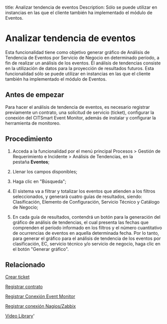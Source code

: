 title: Analizar tendencia de eventos
Description: Sólo se puede utilizar en instancias en las que el cliente también ha implementado el módulo de Eventos. 
# Analizar tendencia de eventos

Esta funcionalidad tiene como objetivo generar gráfico de Análisis de Tendencia de Eventos por Servicio de Negocio en determinado período, a fin de realizar un análisis de los eventos. El análisis de tendencias consiste en la utilización de datos para la proyección de resultados futuros.
Esta funcionalidad sólo se puede utilizar en instancias en las que el cliente también ha implementado el módulo de Eventos.

Antes de empezar
----------------

Para hacer el análisis de tendencia de eventos, es necesario registrar
previamente un contrato, una solicitud de servicio (ticket), configurar la
conexión del CITSmart Event Monitor, además de instalar y configurar la
herramienta de monitoreo.

Procedimiento
-------------

1.  Acceda a la funcionalidad por el menú principal Procesos \> Gestión de
    Requerimiento e Incidente \> Análisis de Tendencias, en la
    pestaña **Eventos**;

2.  Llenar los campos disponibles;

3.  Haga clic en "Búsqueda";

4.  El sistema va a filtrar y totalizar los eventos que atienden a los filtros
    seleccionados, y generará cuatro guías de resultados, siendo: Clasificación,
    Elemento de Configuración, Servicio Técnico y Catálogo de Negocio;

5.  En cada guía de resultados, contendrá un botón para la generación del
    gráfico de análisis de tendencias, el cual presenta las fechas que
    comprenden el período informado en los filtros y el número cuantitativo de
    ocurrencias de eventos en aquella determinada fecha. Por lo tanto, para
    generar el gráfico para el análisis de tendencia de los eventos por
    clasificación, EC, servicio técnico y/o servicio de negocio, haga clic en el
    botón "Generar gráfico".

Relacionado
-----------

[Crear ticket](/es-es/citsmart-platform-9/processes/tickets/use/create-ticket.html)

[Registrar contrato](/es-es/citsmart-platform-9/additional-features/contract-management/use/register-contract.html)

[Registrar Conexión Event Monitor](/es-es/citsmart-platform-9/processes/event/configuration/register-event-monitor-connection.html)

[Registrar conexión Nagios/Zabbix](/es-es/citsmart-platform-9/processes/event/configuration/register-nagios-zabbix-connection.html)

<i class='fa fa-youtube-play  fa-2x' style='color:#97ce17;vertical-align: middle;'> </i> [Video Library](https://www.youtube.com/playlist?list=PLB5qK2uzf2ROfIFL9F-3s-gomHNzudBEy)'

<!-- !!! tip "About"

    <b>Product/Version:</b> CITSmart | 8.00 &nbsp;&nbsp;
    <b>Updated:</b>01/25/2021 - Larissa Lourenço
